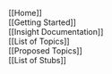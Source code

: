 [[Home]]  
[[Getting Started]]  
[[Insight Documentation]]  
[[List of Topics]]  
[[Proposed Topics]]  
[[List of Stubs]]  